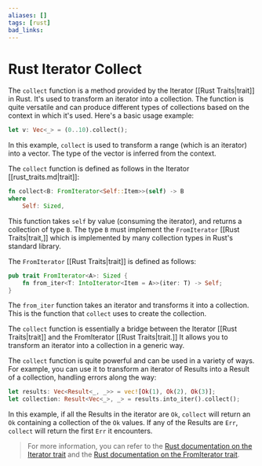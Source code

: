 ```yaml
---
aliases: []
tags: [rust]
bad_links:
---
```

# Rust Iterator Collect

The `collect` function is a method provided by the Iterator [[Rust Traits|trait]] in Rust. It's used to transform an iterator into a collection. The function is quite versatile and can produce different types of collections based on the context in which it's used. Here's a basic usage example:

```rust
let v: Vec<_> = (0..10).collect();
```

In this example, `collect` is used to transform a range (which is an iterator) into a vector. The type of the vector is inferred from the context.

The `collect` function is defined as follows in the Iterator [[rust_traits.md|trait]]:

```rust
fn collect<B: FromIterator<Self::Item>>(self) -> B
where
    Self: Sized,
```

This function takes `self` by value (consuming the iterator), and returns a collection of type `B`. The type `B` must implement the `FromIterator` [[Rust Traits|trait,]] which is implemented by many collection types in Rust's standard library.

The `FromIterator` [[Rust Traits|trait]] is defined as follows:

```rust
pub trait FromIterator<A>: Sized {
    fn from_iter<T: IntoIterator<Item = A>>(iter: T) -> Self;
}
```

The `from_iter` function takes an iterator and transforms it into a collection. This is the function that `collect` uses to create the collection.

The `collect` function is essentially a bridge between the Iterator [[Rust Traits|trait]] and the FromIterator [[Rust Traits|trait.]] It allows you to transform an iterator into a collection in a generic way.

The `collect` function is quite powerful and can be used in a variety of ways. For example, you can use it to transform an iterator of Results into a Result of a collection, handling errors along the way:

```rust
let results: Vec<Result<_, _>> = vec![Ok(1), Ok(2), Ok(3)];
let collection: Result<Vec<_>, _> = results.into_iter().collect();
```

In this example, if all the Results in the iterator are `Ok`, `collect` will return an `Ok` containing a collection of the `Ok` values. If any of the Results are `Err`, `collect` will return the first `Err` it encounters.

> For more information, you can refer to the [Rust documentation on the Iterator trait](https://doc.rust-lang.org/std/iter/trait.Iterator.html) and the [Rust documentation on the FromIterator trait](https://doc.rust-lang.org/std/iter/trait.FromIterator.html).